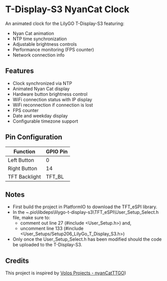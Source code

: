 # T-Display-S3 NyanCat Clock

An animated clock for the LilyGO T-Display-S3 featuring:
- Nyan Cat animation
- NTP time synchronization
- Adjustable brightness controls
- Performance monitoring (FPS counter)
- Network connection info

## Features

- Clock synchronized via NTP
- Animated Nyan Cat display
- Hardware button brightness control
- WiFi connection status with IP display
- WiFi reconnection if connection is lost
- FPS counter
- Date and weekday display
- Configurable timezone support

## Pin Configuration

| Function       | GPIO Pin |
|----------------|----------|
| Left Button    | 0        |
| Right Button   | 14       |
| TFT Backlight  | TFT_BL   |

## Notes

- First build the project in PlatformIO to download the TFT_eSPI library.
- In the ~.pio\libdeps\lilygo-t-display-s3\TFT_eSPI\User_Setup_Select.h file, make sure to:
  - comment out line 27 (#include <User_Setup.h>) and,
  - uncomment line 133 (#include <User_Setups/Setup206_LilyGo_T_Display_S3.h>)
- Only once the User_Setup_Select.h has been modified should the code be uploaded to the T-Display-S3.

## Credits

This project is inspired by [Volos Projects - nyanCatTTGO](https://github.com/VolosR/nyanCatTTGO))
